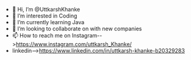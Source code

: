 - 👋 Hi, I’m @UttkarshKhanke
- 👀 I’m interested in Coding
- 🌱 I’m currently learning Java
- 💞️ I’m looking to collaborate on with new companies
- 📫 How to reach me on Instagram-->https://www.instagram.com/uttkarsh_Khanke/
- linkedin-->https://www.linkedin.com/in/uttkarsh-khanke-b20329283

<!---
UttkarshKhanke/UttkarshKhanke is a ✨ special ✨ repository because its `README.md` (this file) appears on your GitHub profile.
You can click the Preview link to take a look at your changes.
--->
